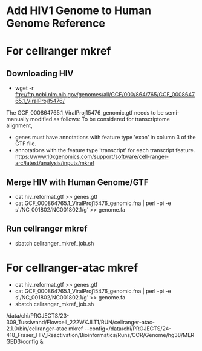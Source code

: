 # Add HIV1 Genome to Human Genome Reference

# For cellranger mkref
## Downloading HIV
- wget -r ftp://ftp.ncbi.nlm.nih.gov/genomes/all/GCF/000/864/765/GCF_000864765.1_ViralProj15476/

The GCF_000864765.1_ViralProj15476_genomic.gtf needs to be semi-manually modified as follows:
To be considered for transcriptome alignment, 
- genes must have annotations with feature type 'exon' in column 3 of the GTF file.
- annotations with the feature type 'transcript' for each transcript feature.
https://www.10xgenomics.com/support/software/cell-ranger-arc/latest/analysis/inputs/mkref

## Merge HIV with Human Genome/GTF
- cat hiv_reformat.gtf >> genes.gtf 
- cat GCF_000864765.1_ViralProj15476_genomic.fna | perl -pi -e s'/NC_001802/NC001802.1/g' >> genome.fa 

## Run cellranger mkref
- sbatch cellranger_mkref_job.sh

# For cellranger-atac mkref
- cat hiv_reformat.gtf >> genes.gtf 
- cat GCF_000864765.1_ViralProj15476_genomic.fna | perl -pi -e s'/NC_001802/NC001802.1/g' >> genome.fa 
- sbatch cellranger_mkref_job.sh

/data/chi/PROJECTS/23-309_Tussiwand/Flowcell_222WKJLT1/RUN/cellranger-atac-2.1.0/bin/cellranger-atac mkref --config=/data/chi/PROJECTS/24-418_Fraser_HIV_Reactivation/Bioinformatics/Runs/CCR/Genome/hg38/MERGED3/config &

